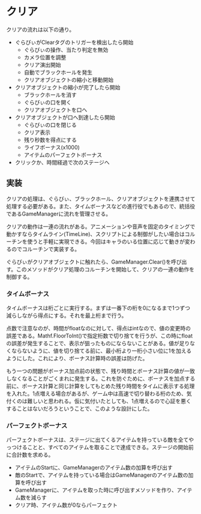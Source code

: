 # クリア
クリアの流れは以下の通り。

- ぐらびぃがClearタグのトリガーを検出したら開始
  - ぐらびぃの操作、当たり判定を無効
  - カメラ位置を調整
  - クリア演出開始
  - 自動でブラックホールを発生
  - クリアオブジェクトの縮小と移動開始
- クリアオブジェクトの縮小が完了したら開始
  - ブラックホールを消す
  - ぐらびぃの口を開く
  - クリアオブジェクトを口へ
- クリアオブジェクトが口へ到達したら開始
  - ぐらびぃの口を閉じる
  - クリア表示
  - 残り秒数を得点にする
  - ライフボーナス(x1000)
  - アイテムのパーフェクトボーナス
- クリックか、時間経過で次のステージへ

## 実装
クリアの処理は、ぐらびぃ、ブラックホール、クリアオブジェクトを連携させて処理する必要がある。また、タイムボーナスなどの進行役でもあるので、統括役であるGameManagerに流れを管理させる。

クリアの動作は一連の流れがある。アニメーションや音声を固定のタイミングで動かすならタイムライン(TimeLine)、スクリプトによる制御がしたい場合はコルーチンを使うと手軽に実現できる。今回はキャラのいる位置に応じて動きが変わるのでコルーチンで実装する。

ぐらびぃがクリアオブジェクトに触れたら、GameManager.Clear()を呼び出す。このメソッドがクリア処理のコルーチンを開始して、クリアの一連の動作を制御する。

### タイムボーナス
タイムボーナスは桁ごとに実行する。まずは一番下の桁を0になるまで1つずつ減らしながら得点にする。それを最上桁まで行う。

点数で注意なのが、時間がfloatなのに対して、得点はintなので、値の変更時の誤差である。Mathf.FloorToInt()で指定桁数で切り捨てを行うが、この時にfloatの誤差が発生することで、表示が狙ったものにならないことがある。値が足りなくならないように、値を切り捨てる前に、最小桁より一桁小さい位に1を加えるようにした。これにより、ボーナス計算時の誤差は防げた。

もう一つの問題がボーナス加点前の状態で、残り時間とボーナス計算の値が一致しなくなることがごくまれに発生する。これを防ぐために、ボーナスを加点する前に、ボーナス計算と同じ計算をしてもとめた残り時間をタイムに表示する処理を入れた。1点増える場合があるが、ゲーム中は高速で切り替わる桁のため、気付くのは難しいと思われる。仮に気付いたとしても、1点増えるので心証を悪くすることはないだろうということで、このような設計にした。

### パーフェクトボーナス
パーフェクトボーナスは、ステージに出てくるアイテムを持っている敵を全てやっつけることと、すべてのアイテムを取ることで達成できる。ステージの開始前に合計数を求める。

- アイテムのStartに、GameManagerのアイテム数の加算を呼び出す
- 敵のStartで、アイテムを持っている場合はGameManagerのアイテム数の加算を呼び出す
- GameManagerに、アイテムを取った時に呼び出すメソッドを作り、アイテム数を減らす
- クリア時、アイテム数が0ならパーフェクト
